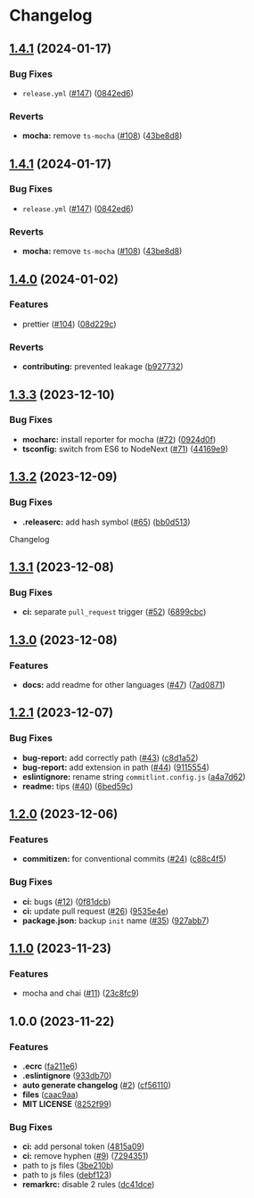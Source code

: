 # Changelog

## [1.4.1](https://github.com/Conqueror-Site-Builder/conqueror-repo-template/compare/v1.4.0...v1.4.1) (2024-01-17)


### Bug Fixes

* `release.yml` ([#147](https://github.com/Conqueror-Site-Builder/conqueror-repo-template/issues/147)) ([0842ed6](https://github.com/Conqueror-Site-Builder/conqueror-repo-template/commit/0842ed6217d863efa9d948f5ab58b8a75da49a5e))


### Reverts

* **mocha:** remove `ts-mocha` ([#108](https://github.com/Conqueror-Site-Builder/conqueror-repo-template/issues/108)) ([43be8d8](https://github.com/Conqueror-Site-Builder/conqueror-repo-template/commit/43be8d8ca375f8eb4c89dfd75da21960c6e877ab))

## [1.4.1](https://github.com/Conqueror-Site-Builder/conqueror-repo-template/compare/v1.4.0...v1.4.1) (2024-01-17)


### Bug Fixes

* `release.yml` ([#147](https://github.com/Conqueror-Site-Builder/conqueror-repo-template/issues/147)) ([0842ed6](https://github.com/Conqueror-Site-Builder/conqueror-repo-template/commit/0842ed6217d863efa9d948f5ab58b8a75da49a5e))


### Reverts

* **mocha:** remove `ts-mocha` ([#108](https://github.com/Conqueror-Site-Builder/conqueror-repo-template/issues/108)) ([43be8d8](https://github.com/Conqueror-Site-Builder/conqueror-repo-template/commit/43be8d8ca375f8eb4c89dfd75da21960c6e877ab))

## [1.4.0](https://github.com/Conqueror-Site-Builder/conqueror-repo-template/compare/v1.3.3...v1.4.0) (2024-01-02)


### Features

* prettier ([#104](https://github.com/Conqueror-Site-Builder/conqueror-repo-template/issues/104)) ([08d229c](https://github.com/Conqueror-Site-Builder/conqueror-repo-template/commit/08d229c87d68b868a35e02bf020d1d262ac8963b))


### Reverts

* **contributing:** prevented leakage ([b927732](https://github.com/Conqueror-Site-Builder/conqueror-repo-template/commit/b9277323975a0d62c6b065e492ec7680def54c99))

## [1.3.3](https://github.com/Conqueror-Site-Builder/conqueror-repo-template/compare/v1.3.2...v1.3.3) (2023-12-10)

### Bug Fixes

* **mocharc:** install reporter for mocha ([#72](https://github.com/Conqueror-Site-Builder/conqueror-repo-template/issues/72)) ([0924d0f](https://github.com/Conqueror-Site-Builder/conqueror-repo-template/commit/0924d0fd79dfdb7c2efd9fa5dc03c70f83f30421))
* **tsconfig:** switch from ES6 to NodeNext ([#71](https://github.com/Conqueror-Site-Builder/conqueror-repo-template/issues/71)) ([44169e9](https://github.com/Conqueror-Site-Builder/conqueror-repo-template/commit/44169e9e9443ad1819b41fac8fd6d90685d3a377))

## [1.3.2](https://github.com/Conqueror-Site-Builder/conqueror-repo-template/compare/v1.3.1...v1.3.2) (2023-12-09)

### Bug Fixes

* **.releaserc:** add hash symbol ([#65](https://github.com/Conqueror-Site-Builder/conqueror-repo-template/issues/65)) ([bb0d513](https://github.com/Conqueror-Site-Builder/conqueror-repo-template/commit/bb0d5136ef41eb475eb116dfd074322b833d3a96))

Changelog

## [1.3.1](https://github.com/Conqueror-Site-Builder/conqueror-repo-template/compare/v1.3.0...v1.3.1) (2023-12-08)

### Bug Fixes

* **ci:** separate `pull_request` trigger ([#52](https://github.com/Conqueror-Site-Builder/conqueror-repo-template/issues/52)) ([6899cbc](https://github.com/Conqueror-Site-Builder/conqueror-repo-template/commit/6899cbc6d6fa2777b9c3ba8e69440ff575a088e8))

## [1.3.0](https://github.com/Conqueror-Site-Builder/conqueror-repo-template/compare/v1.2.1...v1.3.0) (2023-12-08)

### Features

* **docs:** add readme for other languages ([#47](https://github.com/Conqueror-Site-Builder/conqueror-repo-template/issues/47)) ([7ad0871](https://github.com/Conqueror-Site-Builder/conqueror-repo-template/commit/7ad0871bcf7335796024b9e27af1105f6f0f027e))

## [1.2.1](https://github.com/Conqueror-Site-Builder/conqueror-repo-template/compare/v1.2.0...v1.2.1) (2023-12-07)

### Bug Fixes

* **bug-report:** add correctly path ([#43](https://github.com/Conqueror-Site-Builder/conqueror-repo-template/issues/43)) ([c8d1a52](https://github.com/Conqueror-Site-Builder/conqueror-repo-template/commit/c8d1a520f5eb940f1e8287295e3ea17be85a6bb6))
* **bug-report:** add extension in path ([#44](https://github.com/Conqueror-Site-Builder/conqueror-repo-template/issues/44)) ([9115554](https://github.com/Conqueror-Site-Builder/conqueror-repo-template/commit/9115554a830d257bd7c49ce0ed97b52edc0e2784))
* **eslintignore:** rename string `commitlint.config.js` ([a4a7d62](https://github.com/Conqueror-Site-Builder/conqueror-repo-template/commit/a4a7d62e994ef272bcc2264cc69446426f4b1d1b))
* **readme:** tips ([#40](https://github.com/Conqueror-Site-Builder/conqueror-repo-template/issues/40)) ([6bed59c](https://github.com/Conqueror-Site-Builder/conqueror-repo-template/commit/6bed59c416a5ee18e7994be3cecabaf5ca26dea3))

## [1.2.0](https://github.com/Conqueror-Site-Builder/conqueror-repo-template/compare/v1.1.0...v1.2.0) (2023-12-06)

### Features

* **commitizen:** for conventional commits ([#24](https://github.com/Conqueror-Site-Builder/conqueror-repo-template/issues/24)) ([c88c4f5](https://github.com/Conqueror-Site-Builder/conqueror-repo-template/commit/c88c4f52410a35b46b34d20465c43a83836abddb))

### Bug Fixes

* **ci:** bugs ([#12](https://github.com/Conqueror-Site-Builder/conqueror-repo-template/issues/12)) ([0f81dcb](https://github.com/Conqueror-Site-Builder/conqueror-repo-template/commit/0f81dcbece0629b02cbd2d5962663e7167e4bd0c))
* **ci:** update pull request ([#26](https://github.com/Conqueror-Site-Builder/conqueror-repo-template/issues/26)) ([9535e4e](https://github.com/Conqueror-Site-Builder/conqueror-repo-template/commit/9535e4eefb8c97455fdd087dc759cc2c6d04148b))
* **package.json:** backup `init` name ([#35](https://github.com/Conqueror-Site-Builder/conqueror-repo-template/issues/35)) ([927abb7](https://github.com/Conqueror-Site-Builder/conqueror-repo-template/commit/927abb7530f9e801154ff06a744fc7045904f4cb))

## [1.1.0](https://github.com/Conqueror-Site-Builder/conqueror-repo-template/compare/v1.0.0...v1.1.0) (2023-11-23)

### Features

* mocha and chai ([#11](https://github.com/Conqueror-Site-Builder/conqueror-repo-template/issues/11)) ([23c8fc9](https://github.com/Conqueror-Site-Builder/conqueror-repo-template/commit/23c8fc9a2d67e21195394b393c378f714b0ccbe9))

## 1.0.0 (2023-11-22)

### Features

* **.ecrc** ([fa211e6](https://github.com/Conqueror-Site-Builder/conqueror-repo-template/commit/fa211e69b6ae304bef410704a8ea1d83acbc3e2c))
* **.eslintignore** ([933db70](https://github.com/Conqueror-Site-Builder/conqueror-repo-template/commit/933db70bc0b70d7e914b609d933843a4bc293a96))
* **auto generate changelog** ([#2](https://github.com/Conqueror-Site-Builder/conqueror-repo-template/issues/2)) ([cf56110](https://github.com/Conqueror-Site-Builder/conqueror-repo-template/commit/cf56110a00bcb4cc38120dd290b480a8d47d674d))
* **files** ([caac9aa](https://github.com/Conqueror-Site-Builder/conqueror-repo-template/commit/caac9aa41c71c90a73f7c6f0528b73bd3f8ba761))
* **MIT LICENSE** ([8252f99](https://github.com/Conqueror-Site-Builder/conqueror-repo-template/commit/8252f995ee7ec9838c83d91d3057530240fdb6ec))

### Bug Fixes

* **ci:** add personal token ([4815a09](https://github.com/Conqueror-Site-Builder/conqueror-repo-template/commit/4815a09e9c6ff29824032f15655aa95624d529dc))
* **ci:** remove hyphen ([#9](https://github.com/Conqueror-Site-Builder/conqueror-repo-template/issues/9)) ([7294351](https://github.com/Conqueror-Site-Builder/conqueror-repo-template/commit/7294351be2dccdf22bb0bffa9319320162f71358))
* path to js files ([3be210b](https://github.com/Conqueror-Site-Builder/conqueror-repo-template/commit/3be210ba18b2941dc555d2fad875308247dea20b))
* path to js files ([debf123](https://github.com/Conqueror-Site-Builder/conqueror-repo-template/commit/debf123a9b8ae141faf1cf74ddeb265cdd7bfd74))
* **remarkrc:** disable 2 rules ([dc41dce](https://github.com/Conqueror-Site-Builder/conqueror-repo-template/commit/dc41dce6aab02ef8afa674776423313117337119))
